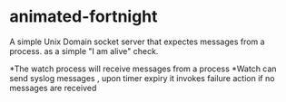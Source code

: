 # animated-fortnight

A simple Unix Domain socket server that expectes messages from a process. as a simple "I am alive" check.

*The watch process will receive messages from a process
*Watch can send syslog messages , upon timer expiry it invokes failure action if no messages are received 
  

